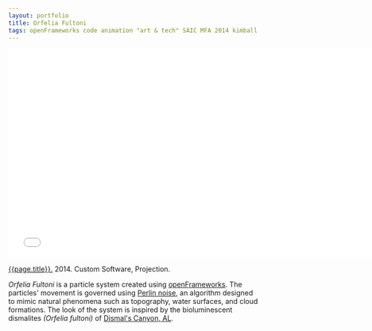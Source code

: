 ```yaml
---
layout: portfolio
title: Orfelia Fultoni
tags: openFrameworks code animation "art & tech" SAIC MFA 2014 kimball
---
```


<div class="js-video vimeo widescreen">
<iframe src="//player.vimeo.com/video/99901991?title=0&amp;byline=0&amp;portrait=0" width="750" height="422" frameborder="0" webkitallowfullscreen mozallowfullscreen allowfullscreen></iframe>
</div>

[{{page.title}}.](http://vimeo.com/99901991)  2014.  Custom Software, Projection.

*Orfelia Fultoni* is a particle system created using [openFrameworks](http://www.openframeworks.cc). The particles' movement is governed using [Perlin noise](https://en.wikipedia.org/wiki/Perlin_noise), an algorithm designed to mimic natural phenomena such as topography, water surfaces, and cloud formations. The look of the system is inspired by the bioluminescent dismalites *(Orfelia fultoni)* of [Dismal's Canyon, AL](http://www.dismalscanyon.com/dismalites/index.html).
